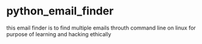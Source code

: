 # python_email_finder



this email finder is to find multiple emails throuth command line on linux 
for purpose of learning and hacking ethically 
